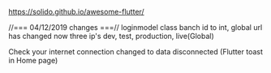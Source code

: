 
https://solido.github.io/awesome-flutter/

//=== 04/12/2019 changes ===//
loginmodel class banch id to int,
global url has changed
now three ip's
dev, test, production, live(Global)

Check your internet connection changed to data disconnected (Flutter toast in Home page)

